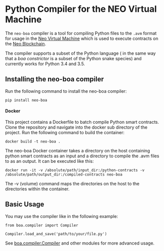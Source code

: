 # Python Compiler for the NEO Virtual Machine

The `neo-boa` compiler is a tool for compiling Python files to the `.avm` format for usage in the [Neo Virtual Machine](https://github.com/neo-project/neo-vm/) which is used to execute contracts on the [Neo Blockchain](https://github.com/neo-project/neo/).

The compiler supports a subset of the Python language ( in the same way that a *boa constrictor* is a subset of the Python snake species) and currently works for Python 3.4 and 3.5.

## Installing the neo-boa compiler

Run the following command to install the neo-boa compiler:

```
pip install neo-boa

```

#### Docker

This project contains a Dockerfile to batch compile Python smart contracts. Clone the repository and navigate into the docker sub directory of the project. Run the following command to build the container:

```
docker build -t neo-boa .

```

The neo-boa Docker container takes a directory on the host containing python smart contracts as an input and a directory to compile the .avm files to as an output. It can be executed like this:

```
docker run -it -v /absolute/path/input_dir:/python-contracts -v /absolute/path/output_dir:/compiled-contracts neo-boa

```

The -v (volume) command maps the directories on the host to the directories within the container.

## Basic Usage

You may use the compiler like in the following example:

```
from boa.compiler import Compiler

Compiler.load_and_save('path/to/your/file.py')

```

See [boa.compiler.Compiler](http://neo-boa.readthedocs.io/en/latest/boa/compiler.html) and other modules for more advanced usage.